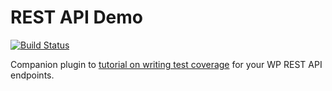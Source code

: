 REST API Demo
=============

[![Build Status](https://travis-ci.org/danielbachhuber/pantheon-rest-api-demo.svg?branch=master)](https://travis-ci.org/danielbachhuber/pantheon-rest-api-demo)

Companion plugin to [tutorial on writing test coverage](https://paper.dropbox.com/doc/You-absolutely-need-test-coverage-for-your-WP-REST-API-project-MKvKy9DzoTQ2HYhbyWBxM) for your WP REST API endpoints.
